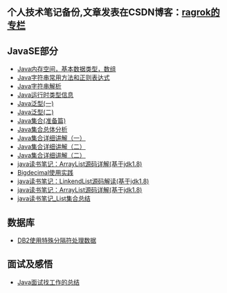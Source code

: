 个人技术笔记备份,文章发表在CSDN博客：[ragrok的专栏](http://blog.csdn.net/ragrok)
---
## JavaSE部分
 - [Java内存空间，基本数据类型，数组](./JavaWeb/JavaSE/12月/Java内存空间，基本数据类型，数组.md)
 - [Java字符串常用方法和正则表达式](./JavaWeb/JavaSE/12月/Java字符串常用方法和正则表达式.md)
 - [Java字符串解析](./JavaWeb/JavaSE/12月/Java字符串解析.md)
 - [Java运行时类型信息](./JavaWeb/JavaSE/12月/Java运行时类型信息.md)
 - [Java泛型(一)](./JavaWeb/JavaSE/12月/Java泛型(一).md)
 - [Java泛型(二)](./JavaWeb/JavaSE/12月/Java泛型(二).md)
 - [Java集合(准备篇)](./JavaWeb/JavaSE/12月/Java集合(准备篇).md)
 - [Java集合总体分析](./JavaWeb/JavaSE/12月/Java集合总体分析.md)
 - [Java集合详细讲解（一）](./JavaWeb/JavaSE/12月/Java集合详细讲解（一）.md)
 - [Java集合详细讲解（二）](./JavaWeb/JavaSE/12月/Java集合详细讲解（二）.md)
 - [Java集合详细讲解（二）](./JavaWeb/JavaSE/12月/Java集合详细讲解（二）.md)
 - [java读书笔记：ArrayList源码详解(基于jdk1.8)](.JavaWeb/JavaSE/12月/java读书笔记：ArrayList源码详解(基于jdk1.8).md)
 - [Bigdecimal使用实践](./JavaWeb/JavaSE/12月/Bigdecimal使用实践.md)
 - [java读书笔记：LinkendList源码解读(基于jdk1.8)](./JavaWeb/JavaSE/12月/java读书笔记：LinkendList源码解读(基于jdk1.8).md)
 - [java读书笔记：ArrayList源码详解(基于jdk1.8)](./JavaWeb/JavaSE/12月/java读书笔记：ArrayList源码详解(基于jdk1.8).md)
 - [java读书笔记_List集合总结](./JavaWeb/JavaSE/12月/java读书笔记_List集合总结.md)
## 数据库
 - [DB2使用特殊分隔符处理数据](./JavaWeb/数据库/DB2使用特殊分隔符处理数据.md)
## 面试及感悟
 - [Java面试找工作的总结](./JavaWeb/面试及感悟/Java面试找工作的总结.md)
